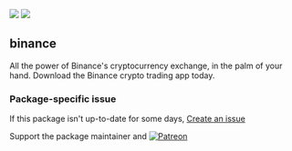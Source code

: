 [![](https://img.shields.io/chocolatey/v/binance?color=green&label=binance)](https://chocolatey.org/packages/binance) [![](https://img.shields.io/chocolatey/dt/binance)](https://chocolatey.org/packages/binance)

## binance
All the power of Binance's cryptocurrency exchange, in the palm of your hand. Download the Binance crypto trading app today.


### Package-specific issue

If this package isn't up-to-date for some days, [Create an issue](https://github.com/tunisiano187/Chocolatey-packages/issues/new/choose)

Support the package maintainer and [![Patreon](https://cdn.jsdelivr.net/gh/tunisiano187/Chocolatey-packages@d15c4e19c709e7148588d4523ffc6dd3cd3c7e5e/icons/patreon.png)](https://www.patreon.com/tunisiano)
